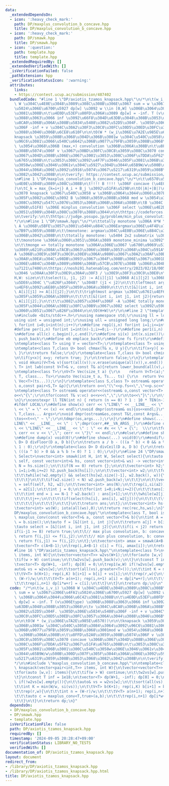 ```yaml
---
data:
  _extendedDependsOn:
  - icon: ':heavy_check_mark:'
    path: DP/maxplus_convolution_b_concave.hpp
    title: DP/maxplus_convolution_b_concave.hpp
  - icon: ':heavy_check_mark:'
    path: DP/smawk.hpp
    title: DP/smawk.hpp
  - icon: ':question:'
    path: template.hpp
    title: template.hpp
  _extendedRequiredBy: []
  _extendedVerifiedWith: []
  _isVerificationFailed: false
  _pathExtension: hpp
  _verificationStatusIcon: ':warning:'
  attributes:
    links:
    - https://contest.ucup.ac/submission/487402
  bundledCode: "#line 1 \"DP/axiotis_tzamos_knapsack.hpp\"\n/*\n\t(w_i,v_i) \u3068\
    \ W \u304C\u4E0E\u3048\u3089\u308C\u308B\u306E\u3067 sum = w \u3067\u306E\u4FA1\
    \u5024\u306E\u6700\u5927 dp[w] \u3092 w \\in [0,W] \u306B\u3064\u3044\u3066\u6C42\
    \u3081\u308B\n\t\u4E0D\u53EF\u80FD\u306A\u3089 dp[w] = -inf. T (v\u306Etype) \u306B\
    \u3088\u3063\u3066 inf \u3092\u66F8\u304D\u63DB\u3048\u308B\u3053\u3068\n\tv \u304C\
    \u8CA0\u306B\u306A\u308B\u5834\u5408\u3082\u52D5\u304F. \u305D\u306E\u5834\u5408\
    \u306F -inf + v \u304C\u30A2\u30F3\u30C0\u30FC\u30D5\u30ED\u30FC\u3057\u306A\u3044\
    \u3088\u3046\u306B\u6CE8\u610F\n\n\tO(W * (w_i\u306E\u7A2E\u985E\u6570))\n\n\t\
    knapsack \u3059\u308B\u3068\u304D\u306B\u3001w \u304C\u540C\u3058\u3084\u3064\u3092\
    \u96C6\u3081\u3066\u540C\u6642\u306B\u9077\u79FB\u3059\u308B\u3068\u3001mod w\
    \ \u3054\u3068\u306B (max,+) convolution \u306B\u306A\u308B\n\t\u8FFD\u52A0\u3059\
    \u308B\u5074\u306F v \u3067\u30BD\u30FC\u30C8\u3059\u308C\u3070 concave \u306B\
    \u3067\u304D\u308B\u306E\u3067\u3001\u3053\u308C\u306F\u7DDA\u5F62\u3067\u51FA\
    \u6765\u308B\n\t\u3053\u308C\u3092\u4F7F\u3046\u305F\u3081\u306B\u3001\u300C\u540C\
    \u3058w\u306E\u3046\u3061v\u304C\u5927\u304D\u3044\u65B9W/w\u500B\u300D\u307F\u305F\
    \u3044\u306A\u306E\u3092\u5916\u5074\u3067\u5217\u6319\u3059\u308B\u3053\u3068\
    \u3082\u3042\u308B\n\n\tverify: https://contest.ucup.ac/submission/487402\n*/\n\
    \n#line 1 \"DP/maxplus_convolution_b_concave.hpp\"\n/*\n\t\u6570\u5217 A, B \u304C\
    \u4E0E\u3048\u3089\u308C\u308B\n\t!!!! B !!!! \u306F concave (\u4E0A\u306B\u51F8\
    )\n\tC_k = max_{k=i+j} A_i + B_j \u3092\u51FA\u529B\n\tO(|A|+|B|)\n\n\t\u4F8B\u3048\
    \u3070 knapsack \u3067\u540C\u3058 w \u306B\u3064\u3044\u3066\u307E\u3068\u3081\
    \u305F\u3082\u306E\u3092 B \u3068\u3059\u308B\u3068 mod w \u3054\u3068\u306B\u3053\
    \u308C\u3092\u547C\u3076\u3053\u3068\u306B\u306A\u308B\n\tB \u304C convex (\u4E0B\
    \u306B\u51F8) \u306E minplus_convolution \u306F select \u306E\u4E2D\u8EAB\u3060\
    \u3051\u5909\u3048\u308C\u3070\u3088\u3044\n\n\thttps://codeforces.com/blog/entry/98663\n\
    \n\tverify:\n\t\thttps://judge.yosupo.jp/problem/min_plus_convolution_convex_arbitrary\n\
    */\n\n#line 1 \"DP/smawk.hpp\"\n/*\n\ttotally monotone \u306A H*W \u884C\u5217\
    \ A \u306B\u5BFE\u3057\u3001\u5404\u884C\u306Eargmax\u306E\u4F4D\u7F6E\u3092\u8A08\
    \u7B97\u3059\u308B\n\t\tmonotone: argmax\u304C\u4E0B\u306E\u884C\u307B\u3069\u53F3\
    \u306B\u3042\u308B\n\t\ttotally monotone: \u5404 2x2 submatrix \u304C monotone\n\
    \t\tmonotone \u306A\u3060\u3051\u306A\u3089 monotone_minima \u3092\u4F7F\u3046\
    \n\t\tmonge => totally monotone \u306A\u306E\u3067 \u6700\u9069\u5316DP \u306A\
    \u3089\u6210\u308A\u7ACB\u3063\u3066\u308B\u3053\u3068\u304C\u591A\u3044?\n\n\t\
    A \u306B\u30E9\u30F3\u30C0\u30E0\u306A\u9806\u3067\u30A2\u30AF\u30BB\u30B9\u30AF\
    \u30A8\u30EA\u304C\u98DB\u3093\u3067\u304F\u308B\u306E\u3067\u3001DP\u3067\u4E0A\
    \u306E\u884C\u304B\u3089\u9806\u306B\u57CB\u307E\u308B \u3068\u304B\u3060\u3068\
    \u7121\u7406\n\thttps://noshi91.hatenablog.com/entry/2023/02/18/005856 \u3067\u3044\
    \u3046 \u30AA\u30F3\u30E9\u30A4\u30F3 / \u30E9\u30F3\u30C0\u30E0\n\n\tin:\n\t\t\
    H,W: size\n\t\tselect(i, j1, j2) := A[i][j1] \u3068 A[i][j2] \u306E\u3046\u3061\
    \u5DE6\u304C \"\u826F\u3044\" \u304B? (j1 < j2)\n\t\t\tleftmost argmax \u304C\u6761\
    \u4EF6\u3092\u6E80\u305F\u3059\u306A\u3089\n\t\t\t\t[&](int i, int j1, int j2){return\
    \ A[i][j1] >= A[i][j2];}\n\t\t\trightmost argmax \u304C\u6761\u4EF6\u3092\u6E80\
    \u305F\u3059\u306A\u3089\n\t\t\t\t[&](int i, int j1, int j2){return A[i][j1] >\
    \ A[i][j2];}\n\t\t\t\u3082\u3057\u304F\u306F -A \u304C totally monotone \u307F\
    \u305F\u3044\u306A\u30B1\u30FC\u30B9\u3067\u3082 select \u3092\u5909\u3048\u308B\
    \u3060\u3051\u3067\u826F\u3044\n\n\tO(H+W)\n*/\n\n#line 2 \"template.hpp\"\n\r\
    \n#include <bits/stdc++.h>\r\nusing namespace std;\r\nusing ll = long long;\r\n\
    using uint = unsigned int;\r\nusing ull = unsigned long long;\r\n#define rep(i,n)\
    \ for(int i=0;i<int(n);i++)\r\n#define rep1(i,n) for(int i=1;i<=int(n);i++)\r\n\
    #define per(i,n) for(int i=int(n)-1;i>=0;i--)\r\n#define per1(i,n) for(int i=int(n);i>0;i--)\r\
    \n#define all(c) c.begin(),c.end()\r\n#define si(x) int(x.size())\r\n#define pb\
    \ push_back\r\n#define eb emplace_back\r\n#define fs first\r\n#define sc second\r\
    \ntemplate<class T> using V = vector<T>;\r\ntemplate<class T> using VV = vector<vector<T>>;\r\
    \ntemplate<class T,class U> bool chmax(T& x, U y){\r\n\tif(x<y){ x=y; return true;\
    \ }\r\n\treturn false;\r\n}\r\ntemplate<class T,class U> bool chmin(T& x, U y){\r\
    \n\tif(y<x){ x=y; return true; }\r\n\treturn false;\r\n}\r\ntemplate<class T>\
    \ void mkuni(V<T>& v){sort(all(v));v.erase(unique(all(v)),v.end());}\r\ntemplate<class\
    \ T> int lwb(const V<T>& v, const T& a){return lower_bound(all(v),a) - v.begin();}\r\
    \ntemplate<class T>\r\nV<T> Vec(size_t a) {\r\n    return V<T>(a);\r\n}\r\ntemplate<class\
    \ T, class... Ts>\r\nauto Vec(size_t a, Ts... ts) {\r\n  return V<decltype(Vec<T>(ts...))>(a,\
    \ Vec<T>(ts...));\r\n}\r\ntemplate<class S,class T> ostream& operator<<(ostream&\
    \ o,const pair<S,T> &p){\r\n\treturn o<<\"(\"<<p.fs<<\",\"<<p.sc<<\")\";\r\n}\r\
    \ntemplate<class T> ostream& operator<<(ostream& o,const vector<T> &vc){\r\n\t\
    o<<\"{\";\r\n\tfor(const T& v:vc) o<<v<<\",\";\r\n\to<<\"}\";\r\n\treturn o;\r\
    \n}\r\nconstexpr ll TEN(int n) { return (n == 0) ? 1 : 10 * TEN(n-1); }\r\n\r\n\
    #ifdef LOCAL\r\n#define show(x) cerr << \"LINE\" << __LINE__ << \" : \" << #x\
    \ << \" = \" << (x) << endl\r\nvoid dmpr(ostream& os){os<<endl;}\r\ntemplate<class\
    \ T,class... Args>\r\nvoid dmpr(ostream&os,const T&t,const Args&... args){\r\n\
    \tos<<t<<\" ~ \";\r\n\tdmpr(os,args...);\r\n}\r\n#define shows(...) cerr << \"\
    LINE\" << __LINE__ << \" : \";dmpr(cerr,##__VA_ARGS__)\r\n#define dump(x) cerr\
    \ << \"LINE\" << __LINE__ << \" : \" << #x << \" = {\";  \\\r\n\tfor(auto v: x)\
    \ cerr << v << \",\"; cerr << \"}\" << endl;\r\n#else\r\n#define show(x) void(0)\r\
    \n#define dump(x) void(0)\r\n#define shows(...) void(0)\r\n#endif\r\n\r\ntemplate<class\
    \ D> D divFloor(D a, D b){\r\n\treturn a / b - (((a ^ b) < 0 && a % b != 0) ?\
    \ 1 : 0);\r\n}\r\ntemplate<class D> D divCeil(D a, D b) {\r\n\treturn a / b +\
    \ (((a ^ b) > 0 && a % b != 0) ? 1 : 0);\r\n}\r\n#line 24 \"DP/smawk.hpp\"\ntemplate<class\
    \ Select>\nvector<int> smawk(int H, int W, Select select){\n\tauto rec = [&](auto&&\
    \ self, const vector<int>& hs, const vector<int>& ws) -> vector<int> {\n\t\tint\
    \ N = hs.size();\n\t\tif(N == 0) return {};\n\n\t\tvector<int> h2;\n\t\tfor(int\
    \ i=1;i<N;i+=2) h2.push_back(hs[i]);\n\n\t\tvector<int> w2;\n\t\tfor(int w: ws){\n\
    \t\t\twhile(!w2.empty() && select(hs[w2.size()-1], w2.back(), w)){\n\t\t\t\tw2.pop_back();\n\
    \t\t\t}\n\t\t\tif(w2.size() < N) w2.push_back(w);\n\t\t}\n\n\t\tvector<int> a2\
    \ = self(self, h2, w2);\n\t\tvector<int> ans(N);\n\t\trep(i,si(a2)) ans[i*2+1]\
    \ = a2[i];\n\t\tint j = 0;\n\t\tfor(int i=0;i<N;i+=2){\n\t\t\tans[i] = w2[j];\n\
    \t\t\tint end = i == N-1 ? w2.back() : ans[i+1];\n\t\t\twhile(w2[j] != end){\n\
    \t\t\t\tj++;\n\t\t\t\tif(select(hs[i], ans[i], w2[j])){\n\t\t\t\t\tans[i] = w2[j];\n\
    \t\t\t\t}\n\t\t\t}\n\t\t}\n\t\treturn ans;\n\t};\n\tvector<int> hs(H); iota(all(hs),0);\n\
    \tvector<int> ws(W); iota(all(ws),0);\n\treturn rec(rec,hs,ws);\n}\n#line 17 \"\
    DP/maxplus_convolution_b_concave.hpp\"\n\ntemplate<class T, bool is_max>\nvector<T>\
    \ maxplus_conv(const vector<T>& a, const vector<T>& b){\n\tint A = a.size(), B\
    \ = b.size();\n\tauto f = [&](int i, int j){\n\t\treturn a[j] + b[i-j];\n\t};\n\
    \tauto select = [&](int i, int j1, int j2){\n\t\tif(i < j2) return false;\n\t\t\
    if(i-j1 >= B) return true;\n\t\t// max plus convolution, b: concave\n\t\tif(is_max)\
    \ return f(i,j1) <= f(i,j2);\n\t\t// min plus convolution, b: convex\n\t\telse\
    \ return f(i,j1) >= f(i,j2);\n\t};\n\tvector<int> amax = smawk(A+B-1, A, select);\n\
    \tvector<T> c(A+B-1);\n\trep(i,A+B-1) c[i] = f(i, amax[i]);\n\treturn c;\n}\n\
    #line 16 \"DP/axiotis_tzamos_knapsack.hpp\"\n\ntemplate<class T>\nvector<T> knapsack(vector<pair<int,T>>\
    \ items, int W){\n\tvector<vector<T>> w2vs(W+1);\n\tfor(auto [w,v]: items){\n\t\
    \tif(w > W) continue;\n\t\tw2vs[w].push_back(v);\n\t}\n\tconst T inf = 1e18;\n\
    \tvector<T> dp(W+1, -inf); dp[0] = 0;\n\trep1(w,W) if(!w2vs[w].empty()){\n\t\t\
    auto& vs = w2vs[w];\n\t\tsort(all(vs),greater<T>());\n\t\tint K = min(W/w, si(vs));\n\
    \t\tV<T> b(K+1); rep(i,K) b[i+1] = b[i] + vs[i];\n\t\trep(r,w){\n\t\t\tint n =\
    \ (W-r)/w;\n\t\t\tV<T> a(n+1); rep(i,n+1) a[i] = dp[i*w+r];\n\t\t\tauto c = maxplus_conv<T,true>(a,b);\n\
    \t\t\trep(i,n+1) dp[i*w+r] = c[i];\n\t\t}\n\t}\n\treturn dp;\n}\n"
  code: "/*\n\t(w_i,v_i) \u3068 W \u304C\u4E0E\u3048\u3089\u308C\u308B\u306E\u3067\
    \ sum = w \u3067\u306E\u4FA1\u5024\u306E\u6700\u5927 dp[w] \u3092 w \\in [0,W]\
    \ \u306B\u3064\u3044\u3066\u6C42\u3081\u308B\n\t\u4E0D\u53EF\u80FD\u306A\u3089\
    \ dp[w] = -inf. T (v\u306Etype) \u306B\u3088\u3063\u3066 inf \u3092\u66F8\u304D\
    \u63DB\u3048\u308B\u3053\u3068\n\tv \u304C\u8CA0\u306B\u306A\u308B\u5834\u5408\
    \u3082\u52D5\u304F. \u305D\u306E\u5834\u5408\u306F -inf + v \u304C\u30A2\u30F3\
    \u30C0\u30FC\u30D5\u30ED\u30FC\u3057\u306A\u3044\u3088\u3046\u306B\u6CE8\u610F\
    \n\n\tO(W * (w_i\u306E\u7A2E\u985E\u6570))\n\n\tknapsack \u3059\u308B\u3068\u304D\
    \u306B\u3001w \u304C\u540C\u3058\u3084\u3064\u3092\u96C6\u3081\u3066\u540C\u6642\
    \u306B\u9077\u79FB\u3059\u308B\u3068\u3001mod w \u3054\u3068\u306B (max,+) convolution\
    \ \u306B\u306A\u308B\n\t\u8FFD\u52A0\u3059\u308B\u5074\u306F v \u3067\u30BD\u30FC\
    \u30C8\u3059\u308C\u3070 concave \u306B\u3067\u304D\u308B\u306E\u3067\u3001\u3053\
    \u308C\u306F\u7DDA\u5F62\u3067\u51FA\u6765\u308B\n\t\u3053\u308C\u3092\u4F7F\u3046\
    \u305F\u3081\u306B\u3001\u300C\u540C\u3058w\u306E\u3046\u3061v\u304C\u5927\u304D\
    \u3044\u65B9W/w\u500B\u300D\u307F\u305F\u3044\u306A\u306E\u3092\u5916\u5074\u3067\
    \u5217\u6319\u3059\u308B\u3053\u3068\u3082\u3042\u308B\n\n\tverify: https://contest.ucup.ac/submission/487402\n\
    */\n\n#include \"maxplus_convolution_b_concave.hpp\"\n\ntemplate<class T>\nvector<T>\
    \ knapsack(vector<pair<int,T>> items, int W){\n\tvector<vector<T>> w2vs(W+1);\n\
    \tfor(auto [w,v]: items){\n\t\tif(w > W) continue;\n\t\tw2vs[w].push_back(v);\n\
    \t}\n\tconst T inf = 1e18;\n\tvector<T> dp(W+1, -inf); dp[0] = 0;\n\trep1(w,W)\
    \ if(!w2vs[w].empty()){\n\t\tauto& vs = w2vs[w];\n\t\tsort(all(vs),greater<T>());\n\
    \t\tint K = min(W/w, si(vs));\n\t\tV<T> b(K+1); rep(i,K) b[i+1] = b[i] + vs[i];\n\
    \t\trep(r,w){\n\t\t\tint n = (W-r)/w;\n\t\t\tV<T> a(n+1); rep(i,n+1) a[i] = dp[i*w+r];\n\
    \t\t\tauto c = maxplus_conv<T,true>(a,b);\n\t\t\trep(i,n+1) dp[i*w+r] = c[i];\n\
    \t\t}\n\t}\n\treturn dp;\n}"
  dependsOn:
  - DP/maxplus_convolution_b_concave.hpp
  - DP/smawk.hpp
  - template.hpp
  isVerificationFile: false
  path: DP/axiotis_tzamos_knapsack.hpp
  requiredBy: []
  timestamp: '2024-09-05 20:28:47+09:00'
  verificationStatus: LIBRARY_NO_TESTS
  verifiedWith: []
documentation_of: DP/axiotis_tzamos_knapsack.hpp
layout: document
redirect_from:
- /library/DP/axiotis_tzamos_knapsack.hpp
- /library/DP/axiotis_tzamos_knapsack.hpp.html
title: DP/axiotis_tzamos_knapsack.hpp
---
```

